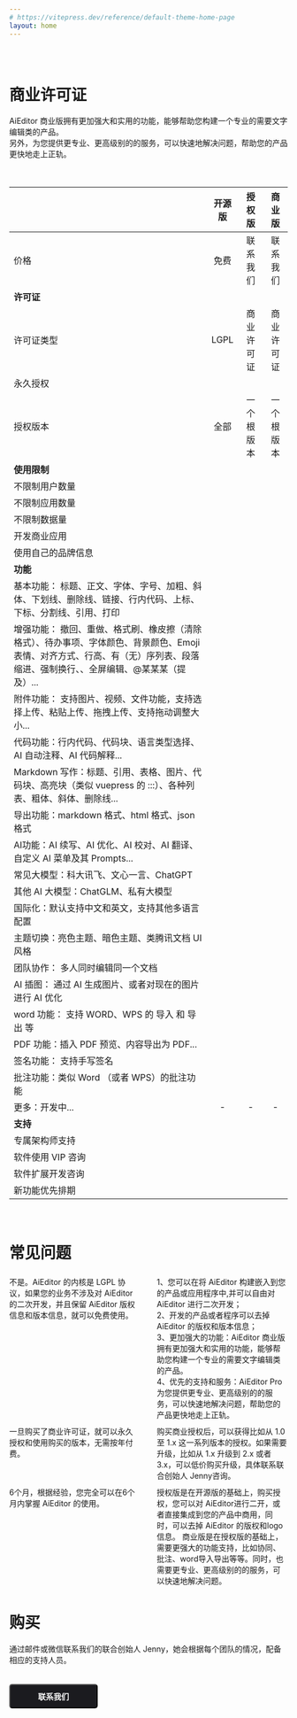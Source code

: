 ```yaml
---
# https://vitepress.dev/reference/default-theme-home-page
layout: home
---
```


<style>
.VPHome{
    border-top: 1px solid #eee !important;
}
</style>

<style scoped>
.VPHome svg{
    width: 24px;
    display: inline-block;
    margin: 0 5px;
}

.VPContent> .VPHome {
    margin-bottom: 0;
    border-top: 1px solid #eee;
}

.VPContent> .VPHome> .container{
    width: 100% !important;
    padding: 0 !important;
    margin: 0 !important;
    max-width: 100%;
}

.VPContent> .VPHome> .container .feature{
   text-align: center;
   margin: 40px;
}

.VPContent> .VPHome> .container .feature p{
   color: #999;
}

.VPContent> .VPHome> .vp-doc  table{
    display: table;
    background: none;
    width: 100%;
   table-layout: fixed;
   overflow-wrap: break-word;
   
}

.VPContent> .VPHome> .vp-doc  table th{
     background: none;
     border: none;
  

}

.VPContent> .VPHome> .vp-doc  thead tr :not(:first-child){
     margin: 10px;
     font-weight: bold;
     font-size: 18px;
     
}

.VPContent> .VPHome> .vp-doc  table tr{
     background: none;
     border: none;
     border-bottom: 1px solid #eee;
     
}

.VPContent> .VPHome> .vp-doc  table tr{
     height: 50px;
}

.VPContent> .VPHome> .vp-doc  table  tbody tr:first-child{
     height: 20px;
}

.VPContent> .VPHome> .vp-doc  table td{
    background: none;
    border: none;
    font-size:16px;
}

.VPContent> .VPHome> .vp-doc  table  td:first-child{
    color: #999;
    font-size:16px;
}

.VPContent> .VPHome> .vp-doc  table  td:first-child strong{
    color: #333;
    font-size: 16px;
}

.VPContent> .VPHome> .vp-doc  table td svg{
    margin: -7px 0;
}

</style>




<div class="feature" style="margin-top: 80px">

# 商业许可证

AiEditor 商业版拥有更加强大和实用的功能，能够帮助您构建一个专业的需要文字编辑类的产品。<br />
另外，为您提供更专业、更高级别的的服务，可以快速地解决问题，帮助您的产品更快地走上正轨。
</div>


<div style="display: flex;justify-content: center">
<div style="display: flex;padding: 20px 0;max-width: 1280px">



|               |    开源版    |     授权版     |  商业版  |
|---------------|:---------:|:-----------:|:------:|
| 价格            |    免费     |    联系我们     | 联系我们 |
| **许可证**       |
| 许可证类型         |   LGPL    |    商业许可证    |   商业许可证   |
| 永久授权          | <Check /> |  <Check />  |   <Check />   |
| 授权版本          |    全部     |    一个根版本    |  一个根版本   |
| **使用限制**      |
| 不限制用户数量       |     <Check />     |  <Check />  |   <Check />   |
| 不限制应用数量       |     <Check />     |  <Check />  |   <Check />   |
| 不限制数据量        |     <Check />     |  <Check />  |   <Check />   |
| 开发商业应用        | <Close /> |  <Check />  |   <Check />   |
| 使用自己的品牌信息 | <Close /> |  <Check />  |   <Check />   |
| **功能**        |
| 基本功能：	标题、正文、字体、字号、加粗、斜体、下划线、删除线、链接、行内代码、上标、下标、分割线、引用、打印 | <Check /> |  <Check />  |   <Check />   |
| 增强功能：	撤回、重做、格式刷、橡皮擦（清除格式）、待办事项、字体颜色、背景颜色、Emoji 表情、对齐方式、行高、有（无）序列表、段落缩进、强制换行、、全屏编辑、@某某某（提及）... | <Check /> |  <Check />  |   <Check />   |
| 附件功能：		支持图片、视频、文件功能，支持选择上传、粘贴上传、拖拽上传、支持拖动调整大小... | <Check /> |  <Check />  |   <Check />   |
| 代码功能：行内代码、代码块、语言类型选择、AI 自动注释、AI 代码解释... | <Check /> |  <Check />  |   <Check />   |
| Markdown 写作：标题、引用、表格、图片、代码块、高亮块（类似 vuepress 的 :::）、各种列表、粗体、斜体、删除线... | <Check /> |  <Check />  |   <Check />   |
| 	导出功能：markdown 格式、html 格式、json 格式 | <Check /> |  <Check />  |   <Check />   |
| AI功能：AI 续写、AI 优化、AI 校对、AI 翻译、自定义 AI 菜单及其 Prompts... | <Check /> |  <Check />  |   <Check />   |
| 常见大模型：科大讯飞、文心一言、ChatGPT | <Check /> |  <Check />  |   <Check />   |
| 其他 AI 大模型：ChatGLM、私有大模型 | <Close />  |  <Close />   |   <Check />   |
|  国际化：默认支持中文和英文，支持其他多语言配置| <Check /> |  <Check />  |   <Check />   |
| 主题切换：亮色主题、暗色主题、类腾讯文档 UI 风格 | <Check /> |  <Check />  |   <Check />   |
| 团队协作：	多人同时编辑同一个文档 | <Close />  | <Close />  |   <Check />   |
| AI 插图：	通过 AI 生成图片、或者对现在的图片进行 AI 优化 | <Close /> |  <Close />   |   <Check />   |
| word 功能：	支持 WORD、WPS 的 导入 和 导出 等 |<Close />  |  <Close />   |   <Check />   |
| PDF 功能：插入 PDF 预览、内容导出为 PDF... | <Close />  |  <Close />   |   <Check />   |
| 签名功能：	支持手写签名 | <Close />  |  <Close />   |   <Check />   |
| 批注功能：类似 Word （或者 WPS）的批注功能 |<Close />  | <Close />   |   <Check />   |
| 更多：开发中... | - | -  |   -   |
| **支持**        |
| 专属架构师支持          |    <Close />    | <Close /> |   <Check />   |
| 软件使用 VIP 咨询          |    <Close />     |  <Close />   |   <Check />   |
| 软件扩展开发咨询          |    <Close />     | <Close />   |   <Check />   |
| 新功能优先排期         |    <Close />     |  <Close />   |   <Check />   |


</div>
</div>




<div class="feature">

# 常见问题

</div>


<div style="display: flex;justify-content: center">
<div style="display: flex;padding: 5px 0;max-width: 1280px;width: 100vw">

<div style="width: 50%;margin-right: 15px">
<Question title="用在商业环境，必须要购买商业许可证吗？">
不是。AiEditor 的内核是 LGPL 协议，如果您的业务不涉及对 AiEditor 的二次开发，并且保留 AiEditor 版权信息和版本信息，就可以免费使用。
</Question>
</div>

<div style="width: 50%; margin-left: 15px">
<Question title="购买商业许可证的好处?" >
1、您可以在将 AiEditor 构建嵌入到您的产品或应用程序中,并可以自由对 AiEditor 进行二次开发；<br />
2、开发的产品或者程序可以去掉 AiEditor 的版权和版本信息；<br />
3、更加强大的功能：AiEditor 商业版 拥有更加强大和实用的功能，能够帮助您构建一个专业的需要文字编辑类的产品。<br />
4、优先的支持和服务：AiEditor Pro 为您提供更专业、更高级别的的服务，可以快速地解决问题，帮助您的产品更快地走上正轨。
</Question>

</div>

</div>

</div>

<div style="display: flex;justify-content: center">
<div style="display: flex;padding: 5px 0;max-width: 1280px;width: 100vw">

<div style="width: 50%;margin-right: 15px">
<Question title="什么是“永久授权”？">
一旦购买了商业许可证，就可以永久授权和使用购买的版本，无需按年付费。

</Question>
</div>

<div style="width: 50%; margin-left: 15px">
<Question title="什么是“根版本”？">
购买商业授权后，可以获得比如从 1.0 至 1.x 这一系列版本的授权。如果需要升级，比如从 1.x 升级到 2.x 或者 3.x，可以低价购买升级，具体联系联合创始人 Jenny咨询。
</Question>
</div>

</div>

</div>

<div style="display: flex;justify-content: center">
<div style="display: flex;padding: 5px 0;max-width: 1280px;width: 100vw">

<div style="width: 50%;margin-right: 15px">
<Question title="技术支持有效期是多久?" >
6个月，根据经验，您完全可以在6个月内掌握 AiEditor 的使用。 
</Question>
</div>
<div style="width: 50%;margin-left: 15px">
<Question title="授权版和商业版的区别?" >
授权版是在开源版的基础上，购买授权，您可以对 AiEditor进行二开，或者直接集成到您的产品中商用，同时，可以去掉 AiEditor 的版权和logo信息。
商业版是在授权版的基础上，需要更强大的功能支持，比如协同、批注、word导入导出等等。同时，也需要更专业、更高级别的的服务，可以快速地解决问题。
</Question>
</div>


</div>

</div>


<div class="feature">

# 购买

通过邮件或微信联系我们的联合创始人 Jenny，她会根据每个团队的情况，配备相应的支持人员。

<button style="background: #1b1b1f;color: #fff;padding: 10px 50px;border-radius: 5px;font-weight: bold;font-size: 14px;margin: 20px 0 40px 0">
联系我们
</button>

</div>




